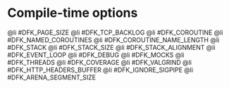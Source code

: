 Compile-time options
====================

@li #DFK_PAGE_SIZE
@li #DFK_TCP_BACKLOG
@li #DFK_COROUTINE
@li #DFK_NAMED_COROUTINES
@li #DFK_COROUTINE_NAME_LENGTH
@li #DFK_STACK
@li #DFK_STACK_SIZE
@li #DFK_STACK_ALIGNMENT
@li #DFK_EVENT_LOOP
@li #DFK_DEBUG
@li #DFK_MOCKS
@li #DFK_THREADS
@li #DFK_COVERAGE
@li #DFK_VALGRIND
@li #DFK_HTTP_HEADERS_BUFFER
@li #DFK_IGNORE_SIGPIPE
@li #DFK_ARENA_SEGMENT_SIZE
